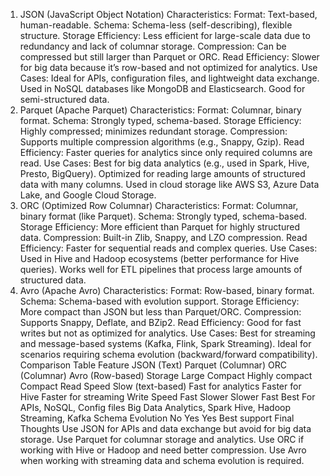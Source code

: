 1. JSON (JavaScript Object Notation)
Characteristics:
Format: Text-based, human-readable.
Schema: Schema-less (self-describing), flexible structure.
Storage Efficiency: Less efficient for large-scale data due to redundancy and lack of columnar storage.
Compression: Can be compressed but still larger than Parquet or ORC.
Read Efficiency: Slower for big data because it’s row-based and not optimized for analytics.
Use Cases:
Ideal for APIs, configuration files, and lightweight data exchange.
Used in NoSQL databases like MongoDB and Elasticsearch.
Good for semi-structured data.
2. Parquet (Apache Parquet)
Characteristics:
Format: Columnar, binary format.
Schema: Strongly typed, schema-based.
Storage Efficiency: Highly compressed; minimizes redundant storage.
Compression: Supports multiple compression algorithms (e.g., Snappy, Gzip).
Read Efficiency: Faster queries for analytics since only required columns are read.
Use Cases:
Best for big data analytics (e.g., used in Spark, Hive, Presto, BigQuery).
Optimized for reading large amounts of structured data with many columns.
Used in cloud storage like AWS S3, Azure Data Lake, and Google Cloud Storage.
3. ORC (Optimized Row Columnar)
Characteristics:
Format: Columnar, binary format (like Parquet).
Schema: Strongly typed, schema-based.
Storage Efficiency: More efficient than Parquet for highly structured data.
Compression: Built-in Zlib, Snappy, and LZO compression.
Read Efficiency: Faster for sequential reads and complex queries.
Use Cases:
Used in Hive and Hadoop ecosystems (better performance for Hive queries).
Works well for ETL pipelines that process large amounts of structured data.
4. Avro (Apache Avro)
Characteristics:
Format: Row-based, binary format.
Schema: Schema-based with evolution support.
Storage Efficiency: More compact than JSON but less than Parquet/ORC.
Compression: Supports Snappy, Deflate, and BZip2.
Read Efficiency: Good for fast writes but not as optimized for analytics.
Use Cases:
Best for streaming and message-based systems (Kafka, Flink, Spark Streaming).
Ideal for scenarios requiring schema evolution (backward/forward compatibility).
Comparison Table
Feature	JSON (Text)	Parquet (Columnar)	ORC (Columnar)	Avro (Row-based)
Storage	Large	Compact	Highly compact	Compact
Read Speed	Slow (text-based)	Fast for analytics	Faster for Hive	Faster for streaming
Write Speed	Fast	Slower	Slower	Fast
Best For	APIs, NoSQL, Config files	Big Data Analytics, Spark	Hive, Hadoop	Streaming, Kafka
Schema Evolution	No	Yes	Yes	Best support
Final Thoughts
Use JSON for APIs and data exchange but avoid for big data storage.
Use Parquet for columnar storage and analytics.
Use ORC if working with Hive or Hadoop and need better compression.
Use Avro when working with streaming data and schema evolution is required.
